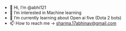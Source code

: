 - 👋 Hi, I’m @abhi121
- 👀 I’m interested in Machine learning
- 🌱 I’m currently learning about Open ai five (Dota 2 bots)
- 📫 How to reach me -> sharma.17abhinav@gmail.com
<!---
abhi121/abhi121 is a ✨ special ✨ repository because its `README.md` (this file) appears on your GitHub profile.
You can click the Preview link to take a look at your changes.
--->
